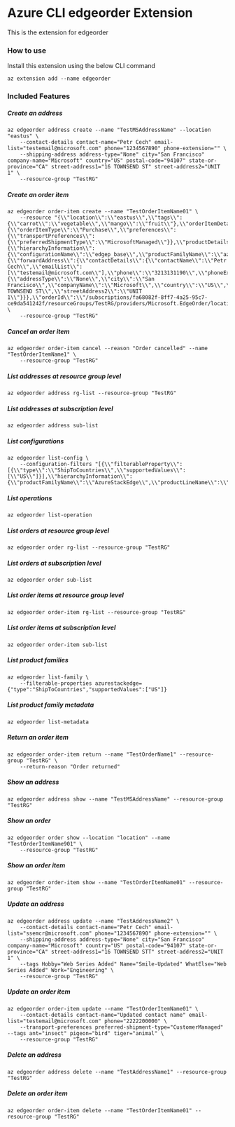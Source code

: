 # Azure CLI edgeorder Extension #
This is the extension for edgeorder

### How to use ###
Install this extension using the below CLI command
```
az extension add --name edgeorder
```

### Included Features ###
##### Create an address #####
```
az edgeorder address create --name "TestMSAddressName" --location "eastus" \
    --contact-details contact-name="Petr Cech" email-list="testemail@microsoft.com" phone="1234567890" phone-extension="" \
    --shipping-address address-type="None" city="San Francisco" company-name="Microsoft" country="US" postal-code="94107" state-or-province="CA" street-address1="16 TOWNSEND ST" street-address2="UNIT 1" \
    --resource-group "TestRG" 
```
##### Create an order item #####
```
az edgeorder order-item create --name "TestOrderItemName01" \
    --resource "{\\"location\\":\\"eastus\\",\\"tags\\":{\\"carrot\\":\\"vegetable\\",\\"mango\\":\\"fruit\\"},\\"orderItemDetails\\":{\\"orderItemType\\":\\"Purchase\\",\\"preferences\\":{\\"transportPreferences\\":{\\"preferredShipmentType\\":\\"MicrosoftManaged\\"}},\\"productDetails\\":{\\"hierarchyInformation\\":{\\"configurationName\\":\\"edgep_base\\",\\"productFamilyName\\":\\"azurestackedge\\",\\"productLineName\\":\\"azurestackedge\\",\\"productName\\":\\"azurestackedgegpu\\"}}},\\"addressDetails\\":{\\"forwardAddress\\":{\\"contactDetails\\":{\\"contactName\\":\\"Petr Cech\\",\\"emailList\\":[\\"testemail@microsoft.com\\"],\\"phone\\":\\"3213131190\\",\\"phoneExtension\\":\\"\\"},\\"shippingAddress\\":{\\"addressType\\":\\"None\\",\\"city\\":\\"San Francisco\\",\\"companyName\\":\\"Microsoft\\",\\"country\\":\\"US\\",\\"postalCode\\":\\"94107\\",\\"stateOrProvince\\":\\"CA\\",\\"streetAddress1\\":\\"16 TOWNSEND ST\\",\\"streetAddress2\\":\\"UNIT 1\\"}}},\\"orderId\\":\\"/subscriptions/fa68082f-8ff7-4a25-95c7-ce9da541242f/resourceGroups/TestRG/providers/Microsoft.EdgeOrder/locations/eastus/orders/TestOrderItemName01\\"}" \
    --resource-group "TestRG" 
```
##### Cancel an order item #####
```
az edgeorder order-item cancel --reason "Order cancelled" --name "TestOrderItemName1" \
    --resource-group "TestRG" 
```
##### List addresses at resource group level #####
```
az edgeorder address rg-list --resource-group "TestRG"
```
##### List addresses at subscription level #####
```
az edgeorder address sub-list
```
##### List configurations #####
```
az edgeorder list-config \
    --configuration-filters "[{\\"filterableProperty\\":[{\\"type\\":\\"ShipToCountries\\",\\"supportedValues\\":[\\"US\\"]}],\\"hierarchyInformation\\":{\\"productFamilyName\\":\\"AzureStackEdge\\",\\"productLineName\\":\\"AzureStackEdge\\",\\"productName\\":\\"AzureStackEdgeGPU\\"}}]" 
```
##### List operations #####
```
az edgeorder list-operation
```
##### List orders at resource group level #####
```
az edgeorder order rg-list --resource-group "TestRG"
```
##### List orders at subscription level #####
```
az edgeorder order sub-list
```
##### List order items at resource group level #####
```
az edgeorder order-item rg-list --resource-group "TestRG"
```
##### List order items at subscription level #####
```
az edgeorder order-item sub-list
```
##### List product families #####
```
az edgeorder list-family \
    --filterable-properties azurestackedge={"type":"ShipToCountries","supportedValues":["US"]} 
```
##### List product family metadata #####
```
az edgeorder list-metadata
```
##### Return an order item #####
```
az edgeorder order-item return --name "TestOrderName1" --resource-group "TestRG" \
    --return-reason "Order returned" 
```
##### Show an address #####
```
az edgeorder address show --name "TestMSAddressName" --resource-group "TestRG"
```
##### Show an order #####
```
az edgeorder order show --location "location" --name "TestOrderItemName901" \
    --resource-group "TestRG" 
```
##### Show an order item #####
```
az edgeorder order-item show --name "TestOrderItemName01" --resource-group "TestRG"
```
##### Update an address #####
```
az edgeorder address update --name "TestAddressName2" \
    --contact-details contact-name="Petr Cech" email-list="ssemcr@microsoft.com" phone="1234567890" phone-extension="" \
    --shipping-address address-type="None" city="San Francisco" company-name="Microsoft" country="US" postal-code="94107" state-or-province="CA" street-address1="16 TOWNSEND STT" street-address2="UNIT 1" \
    --tags Hobby="Web Series Added" Name="Smile-Updated" WhatElse="Web Series Added" Work="Engineering" \
    --resource-group "TestRG" 
```
##### Update an order item #####
```
az edgeorder order-item update --name "TestOrderItemName01" \
    --contact-details contact-name="Updated contact name" email-list="testemail@microsoft.com" phone="2222200000" \
    --transport-preferences preferred-shipment-type="CustomerManaged" --tags ant="insect" pigeon="bird" tiger="animal" \
    --resource-group "TestRG" 
```
##### Delete an address #####
```
az edgeorder address delete --name "TestAddressName1" --resource-group "TestRG"
```
##### Delete an order item #####
```
az edgeorder order-item delete --name "TestOrderItemName01" --resource-group "TestRG"
```

